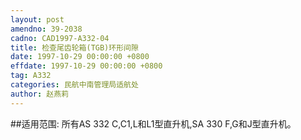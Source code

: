 ```yaml
---
layout: post
amendno: 39-2038
cadno: CAD1997-A332-04
title: 检查尾齿轮箱(TGB)环形间隙
date: 1997-10-29 00:00:00 +0800
effdate: 1997-10-29 00:00:00 +0800
tag: A332
categories: 民航中南管理局适航处
author: 赵燕莉
---
```


##适用范围:
所有AS 332 C,C1,L和L1型直升机,SA 330 F,G和J型直升机。

